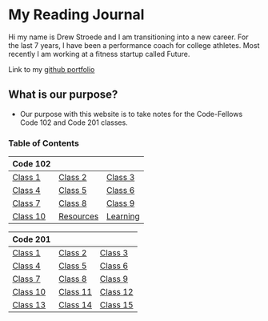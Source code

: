 # My Reading Journal

Hi my name is Drew Stroede and I am transitioning into a new career. For the last 7 years, I have been a performance coach for college athletes. Most recently I am working at a fitness startup called Future.

Link to my [github portfolio](https://github.com/dstroede)

## What is our purpose?

* Our purpose with this website is to take notes for the Code-Fellows Code 102 and Code 201 classes.

### Table of Contents

|Code 102 | | |
| ---- | ---- | ---- |
| [Class 1](https://dstroede.github.io/reading-notes/Growth-Mindset) | [Class 2](https://dstroede.github.io/reading-notes/LearningMD)| [Class 3](https://dstroede.github.io/reading-notes/coders-computer) |
| [Class 4](https://dstroede.github.io/reading-notes/Class4Notes) | [Class 5](https://dstroede.github.io/reading-notes/class5notes) | [Class 6](https://dstroede.github.io/reading-notes/class6notes) |
| [Class 7](https://dstroede.github.io/reading-notes/class7notes) |[Class 8](https://dstroede.github.io/reading-notes/class8notes) |[Class 9](https://dstroede.github.io/reading-notes/class9notes) |
| [Class 10](https://dstroede.github.io/reading-notes/class10notes) | [Resources](https://dstroede.github.io/reading-notes/resources) | [Learning](https://dstroede.github.io/reading-notes/what-did-i-learn) |

|Code 201 | | |
| ---- | ---- | ---- |
| [Class 1](https://dstroede.github.io/reading-notes/201-Class1Notes.md) | [Class 2](https://dstroede.github.io/reading-notes/201-Class2Notes.md)| [Class 3](https://dstroede.github.io/reading-notes/201-Class3Notes.md) |
| [Class 4](https://dstroede.github.io/reading-notes/201-Class4Notes) | [Class 5](https://dstroede.github.io/reading-notes/201-Class5Notes) | [Class 6](https://dstroede.github.io/reading-notes/201-Class6Notes) |
| [Class 7](https://dstroede.github.io/reading-notes/201-Class7Notes) |[Class 8](https://dstroede.github.io/reading-notes/201-Class8Notes) |[Class 9](https://dstroede.github.io/reading-notes/201-Class9Notes) |
| [Class 10](https://dstroede.github.io/reading-notes/201-Class10Notes) | [Class 11](https://dstroede.github.io/reading-notes/201-Class11Notes) | [Class 12](https://dstroede.github.io/reading-notes/201-Class12Notes) |
| [Class 13](https://dstroede.github.io/reading-notes/201-Class13Notes) | [Class 14](https://dstroede.github.io/reading-notes/201-Class14Notes) | [Class 15](https://dstroede.github.io/reading-notes/201-Class15Notes) |
